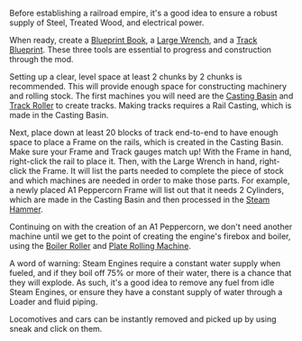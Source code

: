 Before establishing a railroad empire, it's a good idea to ensure a robust supply of Steel, Treated Wood, and electrical power.

When ready, create a [Blueprint Book](immersiverailroading:wiki/en_us/blueprint_book.md), a [Large Wrench](immersiverailroading:wiki/en_us/large_wrench.md), and a [Track Blueprint](immersiverailroading:wiki/en_us/track_blueprint.md). These three tools are essential to progress and construction through the mod.

Setting up a clear, level space at least 2 chunks by 2 chunks is recommended.  This will provide enough space for constructing machinery and rolling stock. The first machines you will need are the [Casting Basin](immersiverailroading:wiki/en_us/casting_basin.md) and [Track Roller](immersiverailroading:wiki/en_us/track_roller.md) to create tracks. Making tracks requires a Rail Casting, which is made in the Casting Basin.

Next, place down at least 20 blocks of track end-to-end to have enough space to place a Frame on the rails, which is created in the Casting Basin. Make sure your Frame and Track gauges match up! With the Frame in hand, right-click the rail to place it. Then, with the Large Wrench in hand, right-click the Frame. It will list the parts needed to complete the piece of stock and which machines are needed in order to make those parts. For example, a newly placed A1 Peppercorn Frame will list out that it needs 2 Cylinders, which are made in the Casting Basin and then processed in the [Steam Hammer](immersiverailroading:wiki/en_us/steam_hammer.md).

Continuing on with the creation of an A1 Peppercorn, we don't need another machine until we get to the point of creating the engine's firebox and boiler, using the [Boiler Roller](immersiverailroading:wiki/en_us/boiler_roller.md) and [Plate Rolling Machine](immersiverailroading:wiki/en_us/plate_rolling_machine.md).

A word of warning: Steam Engines require a constant water supply when fueled, and if they boil off 75% or more of their water, there is a chance that they will explode. As such, it's a good idea to remove any fuel from idle Steam Engines, or ensure they have a constant supply of water through a Loader and fluid piping.

Locomotives and cars can be instantly removed and picked up by using sneak and click on them.